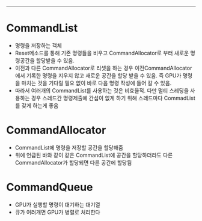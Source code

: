 ---
# CommandList
- 명령을 저장하는 객체
- Reset메소드를 통해 기존 명령들을 비우고 CommandAllocator로 부터 새로운 명령공간을 할당받을 수 있음.
- 이전과 다른 CommandAllocator로 리셋을 하는 경우 이전CommandAllocator에서 기록한 명령을 지우지 않고 새로운 공간을 할당 받을 수 있음. 즉 GPU가 명령을 마치는 것을 기다릴 필요 없이 바로 다음 명령 작성에 들어 갈 수 있음.
- 따라서 여러개의 CommandList를 사용하는 것은 비효율적. 다만 멀티 스레딩을 사용하는 경우 스레드간 명령제출에 간섭이 없게 하기 위해 스레드마다 CommadList를 갖게 하는게 좋음
# CommandAllocator
- CommandList에 명령을 저장할 공간을 할당해줌
- 위에 언급된 바와 같이 같은 CommandList에 공간을 할당하더라도 다른 CommandAllocator가 할당되면 다른 공간에 할당됨
# CommandQueue
- GPU가 실행할 명령이 대기하는 대기열
- 큐가 여러개면 GPU가 병렬로 처리한다